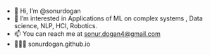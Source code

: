 - 👋 Hi, I’m @sonurdogan
- 👀 I’m interested in Applications of ML on complex systems , Data science, NLP, HCI, Robotics.
- 📫 You can reach me at sonur.dogan4@gmail.com
- 👨🏼‍💻 sonurdogan.github.io

<!---
sonurdogan/sonurdogan is a ✨ special ✨ repository because its `README.md` (this file) appears on your GitHub profile.
You can click the Preview link to take a look at your changes.
--->
